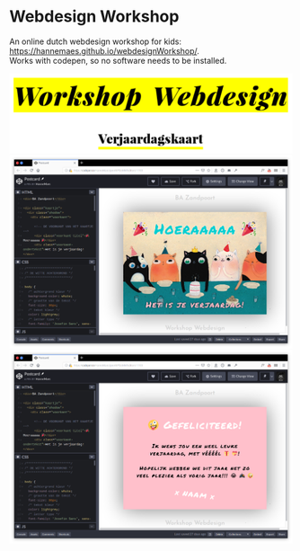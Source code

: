 # Webdesign Workshop
An online dutch webdesign workshop for kids: <a href="https://hannemaes.github.io/webdesignWorkshop/">https://hannemaes.github.io/webdesignWorkshop/</a>.<br>
Works with codepen, so no software needs to be installed.

<img src="https://github.com/HanneMaes/webdesignWorkshop/blob/master/assets/header.png">

<img src="https://github.com/HanneMaes/webdesignWorkshop/blob/master/assets/screenshot1.png">
<img src="https://github.com/HanneMaes/webdesignWorkshop/blob/master/assets/screenshot2.png">
